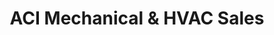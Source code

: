 ---
title: "ACI Mechanical & HVAC Sales"
url: /portland/aci-mechanical-und-hvac-sales/
shop: Allgemein
---